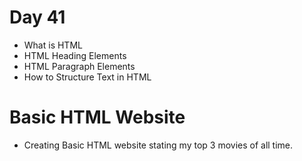# Day 41

- What is HTML
- HTML Heading Elements
- HTML Paragraph Elements
- How to Structure Text in HTML

# Basic HTML Website

- Creating Basic HTML website stating my top 3 movies of all time.